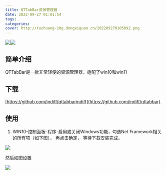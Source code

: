 ```yaml
---
title: QTTabBar资源管理器
date: 2022-09-27 01:01:54
tags:
categories:
cover: http://tuchuang-10g.dongxiquan.cn/202209270105092.png
---
```

![](http://tuchuang-10g.dongxiquan.cn/202209270105092.png)![](http://tuchuang-10g.dongxiquan.cn/202209270105092.png)

## 简单介绍

QTTabBar是一款非常轻便的资源管理器，适配了win10和win11

## 下载

[https://github.com/indiff/qttabbarindiff](https://github.com/indiff/qttabbar)

## 使用

1. WIN10-控制面板-程序-启用或关闭Windows功能，勾选Net Framework相关的所有项（如下图）， 再点击确定， 等待下载安装完成。

![](http://tuchuang-10g.dongxiquan.cn/202209270111821.jpg)

然后如图设置

![](https://tuchuang-10g.dongxiquan.cn/202209270112896.png)
